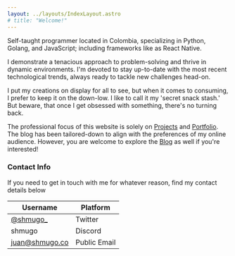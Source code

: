 ```yaml
---
layout: ../layouts/IndexLayout.astro
# title: "Welcome!"
---
```


Self-taught programmer located in Colombia, specializing in
Python, Golang, and JavaScript; including frameworks like as React Native.

I demonstrate a tenacious approach to problem-solving and thrive in
dynamic environments. I'm devoted to stay up-to-date with the
most recent technological trends, always ready to
tackle new challenges head-on.

I put my creations on display for all to see, but when it comes to
consuming, I prefer to keep it on the down-low. I like to call it my
'secret snack stash.' But beware, that once I get obsessed with
something, there's no turning back.

The professional focus of this website is solely on [Projects](/projects)
and [Portfolio](/portfolio). The blog has been tailored-down to align with
the preferences of my online audience. However, you are welcome to explore
the [Blog](/posts) as well if you're interested!

### Contact Info

If you need to get in touch with me for whatever reason, find my
contact details below

| Username                                 | Platform     |
| ---------------------------------------- | ------------ |
| [@shmugo\_](https://twitter.com/shmugo_) | Twitter      |
| shmugo                                   | Discord      |
| <juan@shmugo.co>                         | Public Email |
